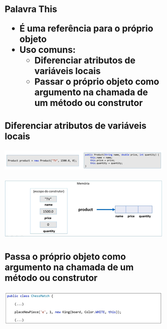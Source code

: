 <h1>Palavra This

* É uma referência para o próprio objeto
* Uso comuns:
  * Diferenciar atributos de variáveis locais
  * Passar o próprio objeto como argumento na chamada de um método ou construtor

<h1>Diferenciar atributos de variáveis locais

![1688849559634](image/doc_Palavra_This/1688849559634.png)

![1688849597314](image/doc_Palavra_This/1688849597314.png)

<h1>Passa o próprio objeto como argumento na chamada de um método ou construtor

![1688850674587](image/doc_Palavra_This/1688850674587.png)
